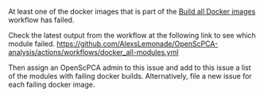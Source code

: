 At least one of the docker images that is part of the [Build all Docker images](https://github.com/AlexsLemonade/OpenScPCA-analysis/actions/workflows/docker_all-modules.yml) workflow has failed.

Check the latest output from the workflow at the following link to see which module failed.
https://github.com/AlexsLemonade/OpenScPCA-analysis/actions/workflows/docker_all-modules.yml

Then assign an OpenScPCA admin to this issue and add to this issue a list of the modules with failing docker builds.
Alternatively, file a new issue for each failing docker image.
